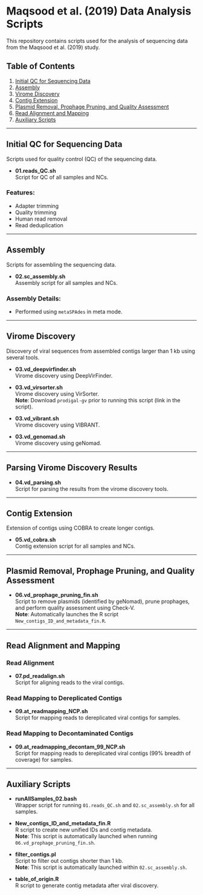 
# Maqsood et al. (2019) Data Analysis Scripts

This repository contains scripts used for the analysis of sequencing data from the Maqsood et al. (2019) study.

## Table of Contents
1. [Initial QC for Sequencing Data](#initial-qc-for-sequencing-data)
2. [Assembly](#assembly)
3. [Virome Discovery](#virome-discovery)
4. [Contig Extension](#contig-extension)
5. [Plasmid Removal, Prophage Pruning, and Quality Assessment](#plasmid-removal-prophage-pruning-and-quality-assessment)
6. [Read Alignment and Mapping](#read-alignment-and-mapping)
7. [Auxiliary Scripts](#auxiliary-scripts)

---

## Initial QC for Sequencing Data
Scripts used for quality control (QC) of the sequencing data.

- **01.reads_QC.sh**  
  Script for QC of all samples and NCs.

### Features:
- Adapter trimming
- Quality trimming
- Human read removal
- Read deduplication

---

## Assembly
Scripts for assembling the sequencing data.

- **02.sc_assembly.sh**  
  Assembly script for all samples and NCs.

### Assembly Details:
- Performed using `metaSPAdes` in meta mode.

---

## Virome Discovery
Discovery of viral sequences from assembled contigs larger than 1 kb using several tools.

- **03.vd_deepvirfinder.sh**  
  Virome discovery using DeepVirFinder.

- **03.vd_virsorter.sh**  
  Virome discovery using VirSorter.  
  **Note**: Download `prodigal-gv` prior to running this script (link in the script).

- **03.vd_vibrant.sh**  
  Virome discovery using VIBRANT.

- **03.vd_genomad.sh**  
  Virome discovery using geNomad.

---

## Parsing Virome Discovery Results
- **04.vd_parsing.sh**  
  Script for parsing the results from the virome discovery tools.

---

## Contig Extension
Extension of contigs using COBRA to create longer contigs.

- **05.vd_cobra.sh**  
  Contig extension script for all samples and NCs.

---

## Plasmid Removal, Prophage Pruning, and Quality Assessment
- **06.vd_prophage_pruning_fin.sh**  
  Script to remove plasmids (identified by geNomad), prune prophages, and perform quality assessment using Check-V.  
  **Note**: Automatically launches the R script `New_contigs_ID_and_metadata_fin.R`.

---

## Read Alignment and Mapping
### Read Alignment
- **07.pd_readalign.sh**  
  Script for aligning reads to the viral contigs.

### Read Mapping to Dereplicated Contigs
- **09.at_readmapping_NCP.sh**  
  Script for mapping reads to dereplicated viral contigs for samples.

### Read Mapping to Decontaminated Contigs
- **09.at_readmapping_decontam_99_NCP.sh**  
  Script for mapping reads to dereplicated viral contigs (99% breadth of coverage) for samples.

---

## Auxiliary Scripts
- **runAllSamples_02.bash**  
  Wrapper script for running `01.reads_QC.sh` and `02.sc_assembly.sh` for all samples.

- **New_contigs_ID_and_metadata_fin.R**  
  R script to create new unified IDs and contig metadata.  
  **Note**: This script is automatically launched when running `06.vd_prophage_pruning_fin.sh`.

- **filter_contigs.pl**  
  Script to filter out contigs shorter than 1 kb.  
  **Note**: This script is automatically launched within `02.sc_assembly.sh`.

- **table_of_origin.R**  
  R script to generate contig metadata after viral discovery.
